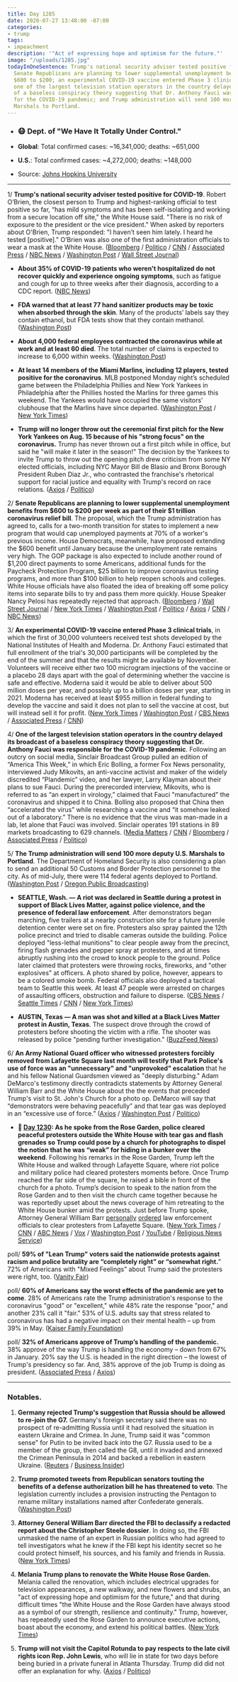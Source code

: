 ```yaml
---
title: Day 1285
date: 2020-07-27 13:48:00 -07:00
categories:
- trump
tags:
- impeachment
description: '"Act of expressing hope and optimism for the future."'
image: "/uploads/1285.jpg"
todayInOneSentence: Trump's national security adviser tested positive for COVID-19;
  Senate Republicans are planning to lower supplemental unemployment benefits from
  $600 to $200; an experimental COVID-19 vaccine entered Phase 3 clinical trials;
  one of the largest television station operators in the country delayed its broadcast
  of a baseless conspiracy theory suggesting that Dr. Anthony Fauci was responsible
  for the COVID-19 pandemic; and Trump administration will send 100 more deputy U.S.
  Marshals to Portland.
---
```


* ### 😷 Dept. of "We Have It Totally Under Control."

* **Global**: Total confirmed cases: \~16,341,000; deaths: \~651,000

* **U.S.**: Total confirmed cases: \~4,272,000; deaths: \~148,000

* Source: [Johns Hopkins University](https://coronavirus.jhu.edu/map.html)

---

1/ **Trump's national security adviser tested positive for COVID-19**. Robert O’Brien, the closest person to Trump and highest-ranking official to test positive so far, “has mild symptoms and has been self-isolating and working from a secure location off site," the White House said. "There is no risk of exposure to the president or the vice president." When asked by reporters about O'Brien, Trump responded: "I haven’t seen him lately. I heard he tested \[positive\]." O’Brien was also one of the first administration officials to wear a mask at the White House. ([Bloomberg](https://www.bloomberg.com/news/articles/2020-07-27/trump-national-security-advisor-robert-o-brien-has-coronavirus?sref=MIBMEEoj) / [Politico](https://www.politico.com/news/2020/07/27/national-security-adviser-robert-obrien-tests-positive-for-covid-19-382347) / [CNN](https://www.cnn.com/2020/07/27/politics/robert-obrien-tests-positive-covid/) / [Associated Press](https://apnews.com/e33624678d5d6422ded5c9d732b1f543) / [NBC News](https://www.nbcnews.com/politics/white-house/trump-s-national-security-adviser-robert-o-brien-tests-positive-n1234965) / [Washington Post](https://www.washingtonpost.com/politics/trump-national-security-adviser-obrien-tests-positive-for-coronavirus-the-highest-ranking-administration-official-known-to-be-infected/2020/07/27/1590c4dc-d00b-11ea-9038-af089b63ac21_story.html) / [Wall Street Journal](https://www.wsj.com/articles/national-security-adviser-robert-o-brien-tests-positive-for-covid-19-11595858157?mod=hp_lead_pos3))

* **About 35% of COVID-19 patients who weren't hospitalized do not recover quickly and experience ongoing symptoms**, such as fatigue and cough for up to three weeks after their diagnosis, according to a CDC report. ([NBC News](https://www.nbcnews.com/health/health-news/monumental-acknowledgment-cdc-reports-long-term-covid-19-patients-n1234814))

* **FDA warned that at least 77 hand sanitizer products may be toxic when absorbed through the skin**. Many of the products’ labels say they contain ethanol, but FDA tests show that they contain methanol. ([Washington Post](https://www.washingtonpost.com/business/2020/07/24/hand-sanitizer-recall/))

* **About 4,000 federal employees contracted the coronavirus while at work and at least 60 died**. The total number of claims is expected to increase to 6,000 within weeks. ([Washington Post](https://www.washingtonpost.com/politics/about-4000-federal-employees-say-they-contracted-the-coronavirus-at-work--and-60-have-died/2020/07/26/87ea9b36-cdd9-11ea-b0e3-d55bda07d66a_story.html))

* **At least 14 members of the Miami Marlins, including 12 players, tested positive for the coronavirus**. MLB postponed Monday night’s scheduled game between the Philadelphia Phillies and New York Yankees in Philadelphia after the Phillies hosted the Marlins for three games this weekend. The Yankees would have occupied the same visitors’ clubhouse that the Marlins have since departed. ([Washington Post](https://www.washingtonpost.com/sports/2020/07/26/marlins-delay-return-miami-after-apparent-coronavirus-outbreak-among-players/?hpid=hp_hp-banner-main_marlins-1010am%3Ahomepage%2Fstory-ans) / [New York Times](https://www.nytimes.com/2020/07/27/sports/baseball/marlins-game-canceled.html?action=click&module=Top%20Stories&pgtype=Homepage))

* **Trump will no longer throw out the ceremonial first pitch for the New York Yankees on Aug. 15 because of his "strong focus" on the coronavirus.** Trump has never thrown out a first pitch while in office, but said he "will make it later in the season!" The decision by the Yankees to invite Trump to throw out the opening pitch drew criticism from some NY elected officials, including NYC Mayor Bill de Blasio and Bronx Borough President Ruben Diaz Jr., who contrasted the franchise's rhetorical support for racial justice and equality with Trump's record on race relations. ([Axios](https://www.axios.com/trump-yankees-first-pitch-a332ecc1-fb3a-42ad-a81f-c7adcc54d720.html) / [Politico](https://www.politico.com/news/2020/07/26/trump-first-pitch-yankees-381848))

2/ **Senate Republicans are planning to lower supplemental unemployment benefits from $600 to $200 per week as part of their $1 trillion coronavirus relief bill**. The proposal, which the Trump administration has agreed to, calls for a two-month transition for states to implement a new program that would cap unemployed payments at 70% of a worker's previous income. House Democrats, meanwhile, have proposed extending the $600 benefit until January because the unemployment rate remains very high. The GOP package is also expected to include another round of $1,200 direct payments to some Americans, additional funds for the Paycheck Protection Program, $25 billion to improve coronavirus testing programs, and more than $100 billion to help reopen schools and colleges. White House officials have also floated the idea of breaking off some policy items into separate bills to try and pass them more quickly. House Speaker Nancy Pelosi has repeatedly rejected that approach. ([Bloomberg](https://www.bloomberg.com/news/articles/2020-07-27/republicans-would-cut-unemployment-payments-in-virus-relief?sref=MIBMEEoj) / [Wall Street Journal](https://www.wsj.com/articles/gop-to-release-coronavirus-aid-proposal-after-delay-11595860826?mod=hp_lead_pos6) / [New York Times](https://www.nytimes.com/2020/07/27/world/coronavirus-covid-19.html?action=click&module=Top%20Stories&pgtype=Homepage#link-718e6382) / [Washington Post](https://www.washingtonpost.com/us-policy/2020/07/27/senate-stimulus-coronavirus/) / [Politico](https://www.politico.com/news/2020/07/27/senate-gop-coronavirus-relief-package-382502) / [Axios](https://www.axios.com/senate-republicans-unemployment-benefits-ab42a589-a2c1-4448-98ca-b2df08443361.html) / [CNN](https://www.cnn.com/2020/07/27/politics/stimulus-negotiations-republican-plan/index.html) / [NBC News](https://www.nbcnews.com/business/economy/coronavirus-relief-will-include-1-200-checks-extension-eviction-moratorium-n1234955))

3/ **An experimental COVID-19 vaccine entered Phase 3 clinical trials**, in which the first of 30,000 volunteers received test shots developed by the National Institutes of Health and Moderna. Dr. Anthony Fauci estimated that full enrollment of the trial's 30,000 participants will be completed by the end of the summer and that the results might be available by November. Volunteers will receive either two 100 microgram injections of the vaccine or a placebo 28 days apart with the goal of determining whether the vaccine is safe and effective. Moderna said it would be able to deliver about 500 million doses per year, and possibly up to a billion doses per year, starting in 2021. Moderna has received at least $955 million in federal funding to develop the vaccine and said it does not plan to sell the vaccine at cost, but will instead sell it for profit. ([New York Times](https://www.nytimes.com/2020/07/27/health/moderna-vaccine-covid.html?action=click&module=RelatedLinks&pgtype=Article) / [Washington Post](https://www.washingtonpost.com/nation/2020/07/27/coronavirus-covid-live-updates/#link-332RPZW5V5HQRBIEH4JNPPQV4I) / [CBS News](https://www.cbsnews.com/news/moderna-coronavirus-vaccine-phase-3-trial-begins/) / [Associated Press](https://apnews.com/d9150647d677cd036c03b8d0ab52358b) / [CNN](https://www.cnn.com/2020/07/27/health/coronavirus-vaccine-trial-begins-moderna-phase-3/index.html))

4/ **One of the largest television station operators in the country delayed its broadcast of a baseless conspiracy theory suggesting that Dr. Anthony Fauci was responsible for the COVID-19 pandemic**. Following an outcry on social media, Sinclair Broadcast Group pulled an edition of “America This Week,” in which Eric Bolling, a former Fox News personality, interviewed Judy Mikovits, an anti-vaccine activist and maker of the widely discredited “Plandemic” video, and her lawyer, Larry Klayman about their plans to sue Fauci. During the prerecorded interview, Mikovits, who is referred to as “an expert in virology,” claimed that Fauci "manufactured" the coronavirus and shipped it to China. Bolling also proposed that China then “accelerated the virus” while researching a vaccine and “it somehow leaked out of a laboratory.” There is no evidence that the virus was man-made in a lab, let alone that Fauci was involved. Sinclair operates 191 stations in 89 markets broadcasting to 629 channels. ([Media Matters](https://www.mediamatters.org/sinclair-broadcast-group/sinclair-gives-plandemic-conspiracy-theorists-platform-spread-their-lies) / [CNN](https://www.cnn.com/2020/07/24/media/sinclair-fauci-conspiracy-bolling/index.html) / [Bloomberg](https://www.bloomberg.com/opinion/articles/2020-07-27/covid-19-sinclair-pulls-the-plug-on-fauci-propaganda-this-time?sref=MIBMEEoj) / [Associated Press](https://apnews.com/d49a45e68eebaf5f021b685142530819) / [Politico](https://www.politico.com/news/2020/07/25/sinclair-to-delay-segment-on-plandemic-conspiracy-theories-381454))

5/ **The Trump administration will send 100 more deputy U.S. Marshals to Portland**. The Department of Homeland Security is also considering a plan to send an additional 50 Customs and Border Protection personnel to the city. As of mid-July, there were 114 federal agents deployed to Portland. ([Washington Post](https://www.washingtonpost.com/national-security/portland-protests-trump-federal-agents-reinforcements/2020/07/27/e8a943ae-d023-11ea-8d32-1ebf4e9d8e0d_story.html) / [Oregon Public Broadcasting](https://www.opb.org/news/article/more-federal-officers-deploying-portland/))

* **SEATTLE, Wash. — A riot was declared in Seattle during a protest in support of Black Lives Matter, against police violence, and the presence of federal law enforcement**. After demonstrators began marching, five trailers at a nearby construction site for a future juvenile detention center were set on fire. Protesters also spray painted the 12th police precinct and tried to disable cameras outside the building. Police deployed "less-lethal munitions" to clear people away from the precinct, firing flash grenades and pepper spray at protesters, and at times abruptly rushing into the crowd to knock people to the ground. Police later claimed that protesters were throwing rocks, fireworks, and "other explosives" at officers. A photo shared by police, however, appears to be a colored smoke bomb. Federal officials also deployed a tactical team to Seattle this week. At least 47 people were arrested on charges of assaulting officers, obstruction and failure to disperse. ([CBS News](https://www.cbsnews.com/news/riot-declared-in-seattle-as-protests-continue/) / [Seattle Times](https://www.seattletimes.com/seattle-news/seattle-area-protests-live-updates-on-saturday-july-25/) / [CNN](https://www.cnn.com/2020/07/26/us/seattle-protests/index.html) / [New York Times](https://www.nytimes.com/2020/07/25/us/protests-seattle-portland.html))

* **AUSTIN, Texas — A man was shot and killed at a Black Lives Matter protest in Austin, Texas**. The suspect drove through the crowd of protesters before shooting the victim with a rifle. The shooter was released by police "pending further investigation." ([BuzzFeed News](https://www.buzzfeednews.com/article/juliareinstein/austin-protest-shooting-garrett-foster))

6/ **An Army National Guard officer who witnessed protesters forcibly removed from Lafayette Square last month will testify that Park Police's use of force was an "unnecessary" and "unprovoked" escalation** that he and his fellow National Guardsmen viewed as "deeply disturbing." Adam DeMarco's testimony directly contradicts statements by Attorney General William Barr and the White House about the the events that preceded Trump's visit to St. John's Church for a photo op. DeMarco will say that “demonstrators were behaving peacefully” and that tear gas was deployed in an “excessive use of force.” ([Axios](https://www.axios.com/lafayette-square-protesters-national-guard-baf1d588-8f45-483d-bc0d-42909cf20d70.html) / [Washington Post](https://www.washingtonpost.com/nation/2020/07/27/national-guard-commander-says-police-suddenly-moved-lafayette-square-protesters-used-excessive-force-clear-path-trump/) / [Politico](https://www.politico.com/news/2020/07/27/national-guard-white-house-lafayette-protest-382790))

* **📌 [Day 1230](https://whatthefuckjusthappenedtoday.com/2020/06/02/day-1230/#2-as-he-spoke-from-the-rose-garden-p): As he spoke from the Rose Garden, police cleared peaceful protesters outside the White House with tear gas and flash grenades so Trump could pose by a church for photographs to dispel the notion that he was “weak” for hiding in a bunker over the weekend**. Following his remarks in the Rose Garden, Trump left the White House and walked through Lafayette Square, where riot police and military police had cleared protesters moments before. Once Trump reached the far side of the square, he raised a bible in front of the church for a photo. Trump’s decision to speak to the nation from the Rose Garden and to then visit the church came together because he was reportedly upset about the news coverage of him retreating to the White House bunker amid the protests. Just before Trump spoke, Attorney General William Barr [personally](https://www.washingtonpost.com/politics/barr-personally-ordered-removal-of-protesters-near-white-house-leading-to-use-of-force-against-largely-peaceful-crowd/2020/06/02/0ca2417c-a4d5-11ea-b473-04905b1af82b_story.html) [ordered](https://www.cnn.com/2020/06/02/politics/barr-protests-white-house/index.html) law enforcement officials to clear protesters from Lafayette Square. ([New York Times](https://www.nytimes.com/2020/06/01/us/politics/trump-st-johns-church-bible.html) / [CNN](https://www.cnn.com/2020/06/01/politics/cnntv-bishop-trump-photo-op/index.html) / [ABC News](https://abcnews.go.com/Politics/national-guard-troops-deployed-white-house-trump-calls/story?id=71004151) / [Vox](https://www.vox.com/2020/6/1/21277610/monday-lafayette-square-tear-gas) / [Washington Post](https://www.washingtonpost.com/politics/inside-the-push-to-tear-gas-protesters-ahead-of-a-trump-photo-op/2020/06/01/4b0f7b50-a46c-11ea-bb20-ebf0921f3bbd_story.html) / [YouTube](https://www.youtube.com/watch?v=zQCHvK_pB7U) / [Religious News Service](https://religionnews.com/2020/06/02/ahead-of-trump-bible-photo-op-police-forcibly-expel-priest-from-st-johns-church-near-white-house/))

poll/ **59% of "Lean Trump" voters said the nationwide protests against racism and police brutality are “completely right” or “somewhat right.**” 72% of Americans with "Mixed Feelings" about Trump said the protesters were right, too. ([Vanity Fair](https://www.vanityfair.com/news/2020/07/polling-trumps-protest-response-could-cost-him-2020))

poll/ **60% of Americans say the worst effects of the pandemic are yet to come**. 28% of Americans rate the Trump administration's response to the coronavirus "good" or "excellent," while 48% rate the response "poor," and another 23% call it "fair." 53% of U.S. adults say that stress related to coronavirus has had a negative impact on their mental health – up from 39% in May. ([Kaiser Family Foundation](https://www.kff.org/coronavirus-covid-19/report/kff-health-tracking-poll-july-2020/))

poll/ **32% of Americans approve of Trump’s handling of the pandemic.** 38% approve of the way Trump is handling the economy – down from 67% in January. 20% say the U.S. is headed in the right direction – the lowest of Trump's presidency so far. And, 38% approve of the job Trump is doing as president. ([Associated Press](https://apnews.com/43a096bc2bcf376de04b696c5143ee99) / [Axios](https://www.axios.com/100-days-election-trump-approval-1a51a7be-9afd-4ad2-8424-72950d20644f.html))

---

### Notables.

1. **Germany rejected Trump's suggestion that Russia should be allowed to re-join the G7.** Germany's foreign secretary said there was no prospect of re-admitting Russia until it had resolved the situation in eastern Ukraine and Crimea. In June, Trump said it was "common sense" for Putin to be invited back into the G7. Russia used to be a member of the group, then called the G8, until it invaded and annexed the Crimean Peninsula in 2014 and backed a rebellion in eastern Ukraine. ([Reuters](https://www.reuters.com/article/us-g7-germany-trump/german-ministers-decline-washington-g7-summit-invite-der-spiegel-idUSKBN24A262) / [Business Insider](https://www.businessinsider.com/germany-rejects-trumps-call-re-admit-russia-to-the-g7-2020-7))

2. **Trump promoted tweets from Republican senators touting the benefits of a defense authorization bill he has threatened to veto**. The legislation currently includes a provision instructing the Pentagon to rename military installations named after Confederate generals. ([Washington Post](https://www.washingtonpost.com/politics/trump-shares-gop-tweets-of-support-for-defense-bill-he-has-threatened-to-veto/2020/07/27/922948d0-d014-11ea-9038-af089b63ac21_story.html))

3. **Attorney General William Barr directed the FBI to declassify a redacted report about the Christopher Steele dossier**. In doing so, the FBI unmasked the name of an expert in Russian politics who had agreed to tell investigators what he knew if the FBI kept his identity secret so he could protect himself, his sources, and his family and friends in Russia. ([New York Times](https://www.nytimes.com/2020/07/25/us/politics/igor-danchenko-steele-dossier.html))

4. **Melania Trump plans to renovate the White House Rose Garden.** Melania called the renovation, which includes electrical upgrades for television appearances, a new walkway, and new flowers and shrubs, an "act of expressing hope and optimism for the future," and that during difficult times "the White House and the Rose Garden have always stood as a symbol of our strength, resilience and continuity." Trump, however, has repeatedly used the Rose Garden to announce executive actions, boast about the economy, and extend his political battles. ([New York Times](https://www.nytimes.com/2020/07/27/us/politics/melania-trump-white-house-rose-garden.html))

5. **Trump will not visit the Capitol Rotunda to pay respects to the late civil rights icon Rep. John Lewis**, who will lie in state for two days before being buried in a private funeral in Atlanta Thursday. Trump did did not offer an explanation for why. ([Axios](https://www.axios.com/trump-john-lewis-rotunda-29626875-bd8b-4959-82d9-e01f47d7219c.html) / [Politico](https://www.politico.com/news/2020/07/27/john-lewis-capitol-washington-arrival-382860))
